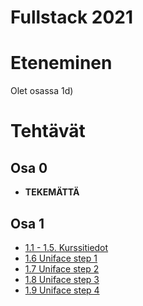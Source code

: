 # Fullstack 2021

# Eteneminen

Olet osassa 1d)
# Tehtävät

## Osa 0

* **TEKEMÄTTÄ**

## Osa 1

* [1.1 - 1.5. Kurssitiedot](./tehtavat/osa1/kurssitiedot) 
* [1.6 Uniface step 1](./tehtavat/osa1/unicafe_step1)
* [1.7 Uniface step 2](./tehtavat/osa1/unicafe_step2)
* [1.8 Uniface step 3](./tehtavat/osa1/unicafe_step3/README.md)
* [1.9 Uniface step 4](./tehtavat/osa1/unicafe_step4/README.md)

